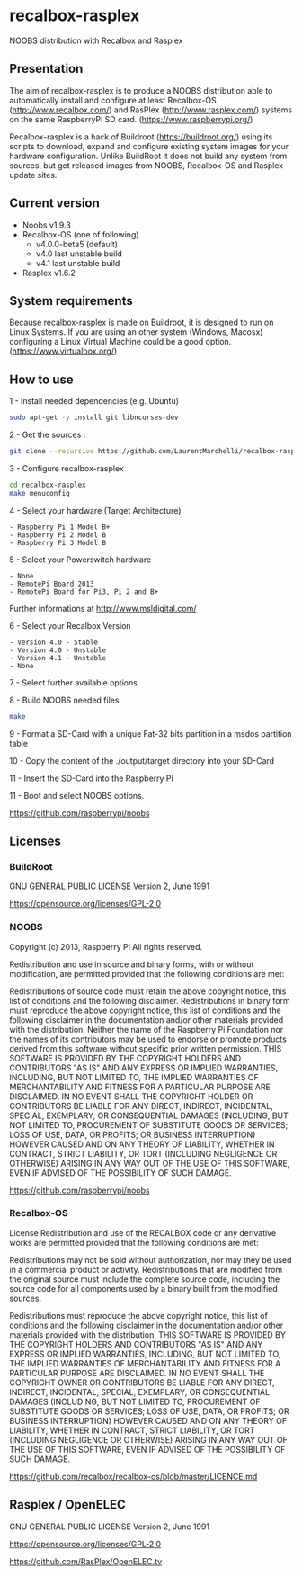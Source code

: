 # recalbox-rasplex
NOOBS distribution with Recalbox and Rasplex

## Presentation
The aim of recalbox-rasplex is to produce a NOOBS distribution able to automatically install and configure at least Recalbox-OS (http://www.recalbox.com/) and RasPlex (http://www.rasplex.com/) systems on the same RaspberryPi SD card.  (https://www.raspberrypi.org/)

Recalbox-rasplex is a hack of Buildroot (https://buildroot.org/) using its scripts to download, expand and configure existing system images for your hardware configuration. Unlike BuildRoot it does not build any system from sources, but get released images from NOOBS, Recalbox-OS and Rasplex update sites.

## Current version
- Noobs v1.9.3
- Recalbox-OS (one of following)
  - v4.0.0-beta5 (default)
  - v4.0 last unstable build
  - v4.1 last unstable build
- Rasplex v1.6.2

## System requirements
Because recalbox-rasplex is made on Buildroot, it is designed to run on Linux Systems.
If you are using an other system (Windows, Macosx) configuring a Linux Virtual Machine could be a good option. (https://www.virtualbox.org/)

## How to use
1 - Install needed dependencies (e.g. Ubuntu)
```bash
sudo apt-get -y install git libncurses-dev
```
2 - Get the sources :
```bash
git clone --recursive https://github.com/LaurentMarchelli/recalbox-rasplex.git
```
3 - Configure recalbox-rasplex
```bash
cd recalbox-rasplex
make menuconfig
```
4 - Select your hardware (Target Architecture)
```
- Raspberry Pi 1 Model B+
- Raspberry Pi 2 Model B
- Raspberry Pi 3 Model B
```
5 - Select your Powerswitch hardware
```
- None
- RemotePi Board 2013
- RemotePi Board for Pi3, Pi 2 and B+
```
Further informations at http://www.msldigital.com/

6 - Select your Recalbox Version
```
- Version 4.0 - Stable
- Version 4.0 - Unstable
- Version 4.1 - Unstable
- None
```
7 - Select further available options

8 - Build NOOBS needed files
```bash
make
```
9 - Format a SD-Card with a unique Fat-32 bits partition in a msdos partition table

10 - Copy the content of the ./output/target directory into your SD-Card

11 - Insert the SD-Card into the Raspberry Pi

11 - Boot and select NOOBS options.

https://github.com/raspberrypi/noobs

## Licenses
### BuildRoot 
GNU GENERAL PUBLIC LICENSE Version 2, June 1991

https://opensource.org/licenses/GPL-2.0

### NOOBS
Copyright (c) 2013, Raspberry Pi
All rights reserved.

Redistribution and use in source and binary forms, with or without modification, are permitted provided that the following conditions are met:

Redistributions of source code must retain the above copyright notice, this list of conditions and the following disclaimer.
Redistributions in binary form must reproduce the above copyright notice, this list of conditions and the following disclaimer in the documentation and/or other materials provided with the distribution.
Neither the name of the Raspberry Pi Foundation nor the names of its contributors may be used to endorse or promote products derived from this software without specific prior written permission.
THIS SOFTWARE IS PROVIDED BY THE COPYRIGHT HOLDERS AND CONTRIBUTORS "AS IS" AND ANY EXPRESS OR IMPLIED WARRANTIES, INCLUDING, BUT NOT LIMITED TO, THE IMPLIED WARRANTIES OF MERCHANTABILITY AND FITNESS FOR A PARTICULAR PURPOSE ARE DISCLAIMED. IN NO EVENT SHALL THE COPYRIGHT HOLDER OR CONTRIBUTORS BE LIABLE FOR ANY DIRECT, INDIRECT, INCIDENTAL, SPECIAL, EXEMPLARY, OR CONSEQUENTIAL DAMAGES (INCLUDING, BUT NOT LIMITED TO, PROCUREMENT OF SUBSTITUTE GOODS OR SERVICES; LOSS OF USE, DATA, OR PROFITS; OR BUSINESS INTERRUPTION) HOWEVER CAUSED AND ON ANY THEORY OF LIABILITY, WHETHER IN CONTRACT, STRICT LIABILITY, OR TORT (INCLUDING NEGLIGENCE OR OTHERWISE) ARISING IN ANY WAY OUT OF THE USE OF THIS SOFTWARE, EVEN IF ADVISED OF THE POSSIBILITY OF SUCH DAMAGE.

https://github.com/raspberrypi/noobs

### Recalbox-OS
License Redistribution and use of the RECALBOX code or any derivative works are permitted provided that the following conditions are met:

Redistributions may not be sold without authorization, nor may they be used in a commercial product or activity. Redistributions that are modified from the original source must include the complete source code, including the source code for all components used by a binary built from the modified sources.

Redistributions must reproduce the above copyright notice, this list of conditions and the following disclaimer in the documentation and/or other materials provided with the distribution. THIS SOFTWARE IS PROVIDED BY THE COPYRIGHT HOLDERS AND CONTRIBUTORS "AS IS" AND ANY EXPRESS OR IMPLIED WARRANTIES, INCLUDING, BUT NOT LIMITED TO, THE IMPLIED WARRANTIES OF MERCHANTABILITY AND FITNESS FOR A PARTICULAR PURPOSE ARE DISCLAIMED. IN NO EVENT SHALL THE COPYRIGHT OWNER OR CONTRIBUTORS BE LIABLE FOR ANY DIRECT, INDIRECT, INCIDENTAL, SPECIAL, EXEMPLARY, OR CONSEQUENTIAL DAMAGES (INCLUDING, BUT NOT LIMITED TO, PROCUREMENT OF SUBSTITUTE GOODS OR SERVICES; LOSS OF USE, DATA, OR PROFITS; OR BUSINESS INTERRUPTION) HOWEVER CAUSED AND ON ANY THEORY OF LIABILITY, WHETHER IN CONTRACT, STRICT LIABILITY, OR TORT (INCLUDING NEGLIGENCE OR OTHERWISE) ARISING IN ANY WAY OUT OF THE USE OF THIS SOFTWARE, EVEN IF ADVISED OF THE POSSIBILITY OF SUCH DAMAGE.

https://github.com/recalbox/recalbox-os/blob/master/LICENCE.md

## Rasplex / OpenELEC
GNU GENERAL PUBLIC LICENSE Version 2, June 1991

https://opensource.org/licenses/GPL-2.0

https://github.com/RasPlex/OpenELEC.tv

